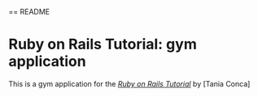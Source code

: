 == README

# Ruby on Rails Tutorial: gym application

This is a gym application for the
[*Ruby on Rails Tutorial*](http://railstutorial.org/)
by [Tania Conca]